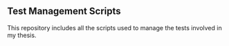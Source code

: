 ## Test Management Scripts

This repository includes all the scripts used to manage the tests involved in my thesis.

